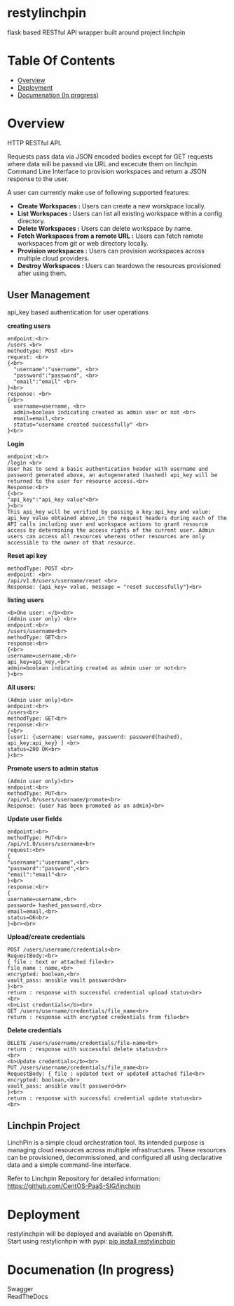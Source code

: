 # restylinchpin
flask based RESTful API wrapper built around project linchpin

# Table Of Contents
- [Overview](#overview)
- [Deployment](#deployment)
- [Documenation (In progress)](#documentation)

# Overview
HTTP RESTful API.

Requests pass data via JSON encoded bodies except for GET requests where data will be passed via URL and excecute them on linchpin Command Line Interface to provision workspaces and return a JSON response to the user.

A user can currently make use of following supported features:
- <b> Create Workspaces :</b> Users can create a new worskpace locally.
- <b> List Workspaces :</b> Users can list all existing workspace within a config directory.
- <b> Delete Workspaces :</b> Users can delete workspace by name.
- <b> Fetch Workspaces from a remote URL :</b> Users can fetch remote workspaces from git or web directory locally.
- <b> Provision workspaces :</b> Users can provision workspaces across multiple cloud providers.
- <b> Destroy Workspaces :</b> Users can teardown the resources provisioned after using them.

## User Management
api_key based authentication for user operations

<b> creating users </b> <br>
```
endpoint:<br>
/users <br>
methodtype: POST <br>
request: <br>
{<br>
  "username":"username", <br>
  "password":"password", <br>
  "email":"email" <br>
}<br>
response: <br>
{<br>
  username=username, <br>
  admin=boolean indicating created as admin user or not <br>
  email=email,<br>
  status="username created successfully" <br>
}<br>
```
<b> Login </b> <br>
```
endpoint:<br>
/login <br>
User has to send a basic authentication header with username and password generated above, an autogenerated (hashed) api_key will be returned to the user for resource access.<br>
Response:<br>
{<br>
"api_key":"api_key value"<br>
}<br>
This api_key will be verified by passing a key:api_key and value: api_key value obtained above,in the request headers during each of the API calls including user and workspace actions to grant resource access by determining the access rights of the current user. Admin users can access all resources whereas other resources are only accessible to the owner of that resource.
```
<b> Reset api key </b> <br>
```
methodType: POST <br>
endpoint: <br>
/api/v1.0/users/username/reset <br>
Response: {api_key= value, message = "reset successfully"}<br>
```
<b>listing users</b> <br>
```
<b>One user: </b><br>
(Admin user only) <br>
endpoint:<br>
/users/username<br>
methodType: GET<br>
response:<br>
{<br>
username=username,<br>
api_key=api_key,<br>
admin=boolean indicating created as admin user or not<br>
}<br>
```
<b>All users:</b><br>
```
(Admin user only)<br>
endpoint:<br>
/users<br>
methodType: GET<br>
response:<br>
{<br>
[user1: {username: username, password: password(hashed), api_key:api_key} ] <br>
status=200 OK<br>
}<br>
```
<b>Promote users to admin status</b><br>
```
(Admin user only)<br>
endpoint:<br>
methodType: PUT<br>
/api/v1.0/users/username/promote<br>
Response: {user has been promoted as an admin}<br>
```
<b>Update user fields</b><br>
```
endpoint:<br>
methodType: PUT<br>
/api/v1.0/users/username<br>
request:<br>
{
"username":"username",<br>
"password":"password",<br>
"email":"email"<br>
}<br>
response:<br>
{
username=username,<br>
password= hashed_password,<br>
email=email,<br>
status=OK<br>
}<br><br>
```
<b>Upload/create credentials</b><br>
```
POST /users/username/credentials<br>
RequestBody:<br>
{ file : text or attached file<br>
file_name : name,<br>
encrypted: boolean,<br>
vault_pass: ansible vault password<br>
}<br>
return : response with successful credential upload status<br>
<br>
<b>List credentials</b><br>
GET /users/username/credentials/file_name<br>
return : response with encrypted credentials from file<br>
```

<b>Delete credentials</b><br>
```
DELETE /users/username/credentials/file-name<br>
return : response with successful delete status<br>
<br>
<b>Update credentials</b><br>
PUT /users/username/credentials/file_name<br>
RequestBody: { file : updated text or updated attached file<br>
encrypted: boolean,<br>
vault_pass: ansible vault password<br>
}<br>
return : response with successful credential update status<br>
<br>
```

## Linchpin Project
LinchPin is a simple cloud orchestration tool. Its intended purpose is managing cloud resources across multiple infrastructures. These resources can be provisioned, decommissioned, and configured all using declarative data and a simple command-line interface.

Refer to Linchpin Repository for detailed information: 
<a>https://github.com/CentOS-PaaS-SIG/linchpin</a>

# Deployment
restylinchpin will be deployed and available on Openshift.<br>
Start using restylicnhpin with pypi: <a href="https://pypi.org/project/restylinchpin/">pip install restylinchpin</a>

# Documenation (In progress)
Swagger <br>
ReadTheDocs
